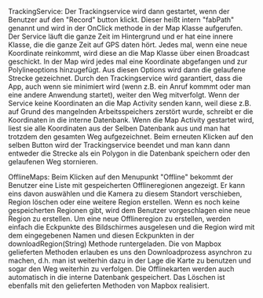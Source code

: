 TrackingService:
Der Trackingservice wird dann gestartet, wenn der Benutzer auf den "Record" button klickt. Dieser heißt intern "fabPath" genannt und wird in der OnClick methode in der Map Klasse aufgerufen. Der Service läuft die ganze Zeit im Hintergrund und er hat eine innere Klasse, die die ganze Zeit auf GPS daten hört. Jedes mal, wenn eine neue Koordinate reinkommt, wird diese an die Map Klasse über einen Broadcast geschickt. In der Map wird jedes mal eine Koordinate abgefangen und zur Polylineoptions hinzugefügt. Aus diesen Options wird dann die gelaufene Strecke gezeichnet.
Durch den Trackingservice wird garantiert, dass die App, auch wenn sie minimiert wird (wenn z.B. ein Anruf kommmt oder man eine andere Anwendung startet), weiter den Weg mitverfolgt. Wenn der Service keine Koordinaten an die Map Activity senden kann, weil diese z.B. auf Grund des mangelnden Arbeitsspeichers zerstört wurde, schreibt er die Koordinaten in die interne Datenbank. Wenn die Map Activity gestartet wird, liest sie alle Koordinaten aus der Selben Datenbank aus und man hat trotzdem den gesamten Weg aufgezeichnet.
Beim erneuten Klicken auf den selben Button wird der Trackingservice beendet und man kann dann entweder die Strecke als ein Polygon in die Datenbank speichern oder den gelaufenen Weg stornieren.


OfflineMaps:
Beim Klicken auf den Menupunkt "Offline" bekommt der Benutzer eine Liste mit gespeicherten Offlineregionen angezeigt. Er kann eins davon auswählen und die Kamera zu diesem Standort verschieben, Region löschen oder eine weitere Region erstellen. Wenn es noch keine gespeicherten Regionen gibt, wird dem Benutzer vorgeschlagen eine neue Region zu erstellen. Um eine neue Offlineregion zu erstellen, werden einfach die Eckpunkte des Bildschirmes ausgelesen und die Region wird mit dem eingegebenen Namen und diesen Eckpunkten in der downloadRegion(String) Methode runtergeladen. Die von Mapbox gelieferten Methoden erlauben es uns den Downloadprozess asynchron zu machen, d.h. man ist weiterhin dazu in der Lage die Karte zu benutzen und sogar den Weg weiterhin zu verfolgen. Die Offlinekarten werden auch automatisch in die interne Datenbank gespeichert. Das Löschen ist ebenfalls mit den gelieferten Methoden von Mapbox realisiert. 